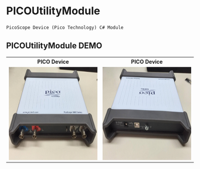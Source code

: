 # PICOUtilityModule

    PicoScope Device (Pico Technology) C# Module
	
## PICOUtilityModule DEMO
<table style="width:100%">
  <tr>
    <th>PICO Device</th>
    <th>PICO Device</th> 
  </tr>
  <tr>
    <td><img src="https://raw.githubusercontent.com/rain091667/PICOUtilityModule/master/ScreenDemo/Device1.jpg" width="250" height="250" /></td>
    <td><img src="https://raw.githubusercontent.com/rain091667/PICOUtilityModule/master/ScreenDemo/Device2.jpg" width="250" height="250" /></td>
  </tr>
</table>
